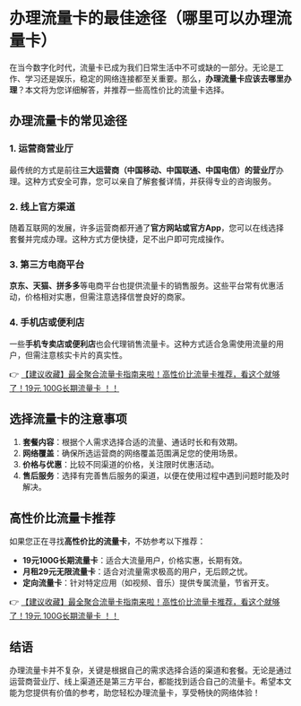 # 办理流量卡的最佳途径（哪里可以办理流量卡）

在当今数字化时代，流量卡已成为我们日常生活中不可或缺的一部分。无论是工作、学习还是娱乐，稳定的网络连接都至关重要。那么，**办理流量卡应该去哪里办理**？本文将为您详细解答，并推荐一些高性价比的流量卡选择。

## 办理流量卡的常见途径

### 1. 运营商营业厅
最传统的方式是前往**三大运营商（中国移动、中国联通、中国电信）的营业厅**办理。这种方式安全可靠，您可以亲自了解套餐详情，并获得专业的咨询服务。

### 2. 线上官方渠道
随着互联网的发展，许多运营商都开通了**官方网站或官方App**，您可以在线选择套餐并完成办理。这种方式方便快捷，足不出户即可完成操作。

### 3. 第三方电商平台
**京东、天猫、拼多多**等电商平台也提供流量卡的销售服务。这些平台常有优惠活动，价格相对实惠，但需注意选择信誉良好的商家。

### 4. 手机店或便利店
一些**手机专卖店或便利店**也会代理销售流量卡。这种方式适合急需使用流量的用户，但需注意核实卡片的真实性。

👉 [【建议收藏】最全聚合流量卡指南来啦！高性价比流量卡推荐，看这个就够了！19元 100G长期流量卡 ！！](https://bit.ly/Liuliangka)

## 选择流量卡的注意事项

1. **套餐内容**：根据个人需求选择合适的流量、通话时长和有效期。
2. **网络覆盖**：确保所选运营商的网络覆盖范围满足您的使用场景。
3. **价格与优惠**：比较不同渠道的价格，关注限时优惠活动。
4. **售后服务**：选择有完善售后服务的渠道，以便在使用过程中遇到问题时能及时解决。

## 高性价比流量卡推荐

如果您正在寻找**高性价比的流量卡**，不妨参考以下推荐：
- **19元100G长期流量卡**：适合大流量用户，价格实惠，长期有效。
- **月租29元无限流量卡**：适合对流量需求极高的用户，无后顾之忧。
- **定向流量卡**：针对特定应用（如视频、音乐）提供专属流量，节省开支。

👉 [【建议收藏】最全聚合流量卡指南来啦！高性价比流量卡推荐，看这个就够了！19元 100G长期流量卡 ！！](https://bit.ly/Liuliangka)

## 结语

办理流量卡并不复杂，关键是根据自己的需求选择合适的渠道和套餐。无论是通过运营商营业厅、线上渠道还是第三方平台，都能找到适合自己的流量卡。希望本文能为您提供有价值的参考，助您轻松办理流量卡，享受畅快的网络体验！